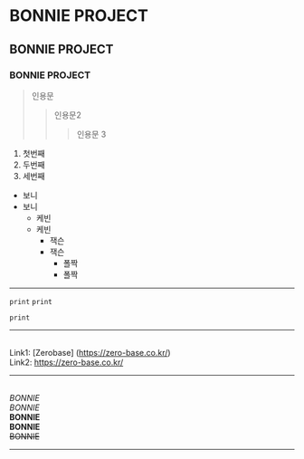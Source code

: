 # BONNIE PROJECT
## BONNIE PROJECT
### BONNIE PROJECT

> 인용문
> > 인용문2
> > >인용문 3

1. 첫번째
2. 두번째
3. 세번째

* 보니
* 보니
  * 케빈
  * 케빈
    * 잭슨
    * 잭슨
      * 폴짝
      * 폴짝

---


``` print ```
<code>print</code>
<pre><code>print</code></pre>



***

<br> Link1: [Zerobase] (https://zero-base.co.kr/)
<br> Link2: <https://zero-base.co.kr/>


---

<br> *BONNIE*
<br> _BONNIE_
<br> **BONNIE**
<br> __BONNIE__
<br> ~~BONNIE~~


---





